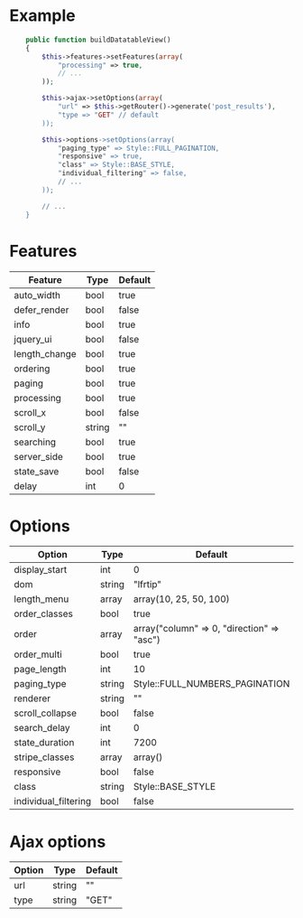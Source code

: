# Example

``` php
    public function buildDatatableView()
    {
        $this->features->setFeatures(array(
            "processing" => true,
            // ...
        ));

        $this->ajax->setOptions(array(
            "url" => $this->getRouter()->generate('post_results'),
            "type => "GET" // default
        ));

        $this->options->setOptions(array(
            "paging_type" => Style::FULL_PAGINATION,
            "responsive" => true,
            "class" => Style::BASE_STYLE,
            "individual_filtering" => false,
            // ...
        ));

        // ...
    }
```

# Features

| Feature       | Type   | Default |
|---------------|--------|---------|
| auto_width    | bool   | true    |
| defer_render  | bool   | false   |
| info          | bool   | true    |
| jquery_ui     | bool   | false   |
| length_change | bool   | true    |
| ordering      | bool   | true    |
| paging        | bool   | true    |
| processing    | bool   | true    |
| scroll_x      | bool   | false   |
| scroll_y      | string | ""      |
| searching     | bool   | true    |
| server_side   | bool   | true    |
| state_save    | bool   | false   |
| delay         | int    | 0       |

# Options

| Option               | Type   | Default                                    |
|----------------------|--------|--------------------------------------------|
| display_start        | int    | 0                                          |
| dom                  | string | "lfrtip"                                   |
| length_menu          | array  | array(10, 25, 50, 100)                     |
| order_classes        | bool   | true                                       |
| order                | array  | array("column" => 0, "direction" => "asc") |
| order_multi          | bool   | true                                       |
| page_length          | int    | 10                                         |
| paging_type          | string | Style::FULL_NUMBERS_PAGINATION             |
| renderer             | string | ""                                         |
| scroll_collapse      | bool   | false                                      |
| search_delay         | int    | 0                                          |
| state_duration       | int    | 7200                                       |
| stripe_classes       | array  | array()                                    |
| responsive           | bool   | false                                      |
| class                | string | Style::BASE_STYLE                          |
| individual_filtering | bool   | false                                      |

# Ajax options

| Option | Type   | Default |
|------  |--------|---------|
| url    | string | ""      |
| type   | string | "GET"   |
